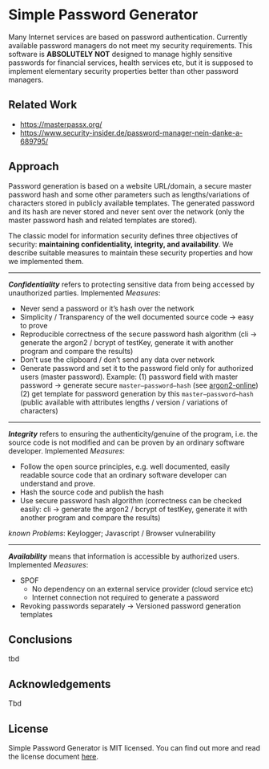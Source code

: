 # Simple Password Generator

Many Internet services are based on password authentication. Currently available password managers do not meet my security requirements. This software is **ABSOLUTELY NOT**  designed to manage highly sensitive passwords for financial services, health services etc, but it is supposed to implement elementary security properties better than other password managers.

## Related Work

* https://masterpassx.org/
* https://www.security-insider.de/password-manager-nein-danke-a-689795/

## Approach

Password generation is based on a website URL/domain, a secure master password hash and some other parameters such as lengths/variations of characters stored in publicly available templates. The generated password and its hash are never stored and never sent over the network (only the master password hash and related templates are stored).

The classic model for information security defines three objectives of security: **maintaining confidentiality, integrity, and availability**. We describe suitable measures to maintain these security properties and how we implemented them.

****

***Confidentiality*** refers to protecting sensitive data from being accessed by unauthorized parties. Implemented *Measures*:

* Never send a password or it’s hash over the network
* Simplicity / Transparency of the well documented source code → easy to prove
* Reproducible correctness of the secure password hash algorithm (cli → generate the argon2 / bcrypt of testKey, generate it with another program and compare the results)
* Don’t use the clipboard / don’t send any data over network
* Generate password and set it to the password field only for authorized users (master password).
  Example: 
  (1) password field with master password → generate secure `master–password–hash` (see [argon2-online](https://antelle.net/argon2-browser))
  (2) get template for password generation by this `master–password–hash` (public available with attributes lengths / version / variations of characters)

---

***Integrity*** refers to ensuring the authenticity/genuine of the program, i.e. the source code is not modified and can be proven by an ordinary software developer. Implemented *Measures*:

* Follow the open source principles, e.g. well documented, easily readable  source code that an ordinary software developer can understand and prove.
* Hash the source code and publish the hash
* Use secure password hash algorithm (correctness can be checked easily: cli → generate the argon2 / bcrypt of testKey, generate it with another program and compare the results)

*known Problems*: Keylogger; Javascript / Browser vulnerability

------

***Availability*** means that information is accessible by authorized users. Implemented *Measures*:

* SPOF
  * No dependency on an external service provider (cloud service etc)
  * Internet connection not required to generate a password
* Revoking passwords separately 
  → Versioned password generation templates

## Conclusions

tbd

## Acknowledgements

Tbd

## License

Simple Password Generator is MIT licensed. You can find out more and read the license document [here](https://github.com/aurelia/aurelia/blob/master/LICENSE).